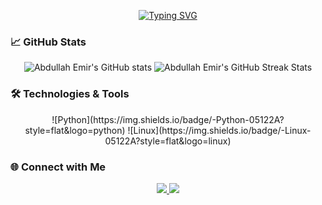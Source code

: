 
<p align="center">
  <a href="https://git.io/typing-svg"><img src="https://readme-typing-svg.herokuapp.com?font=VT323&size=45&pause=1000&color=374962&width=435&lines=Hi+there%2C+I'm+Abdullah+Emir" alt="Typing SVG" /></a>
  
### 📈 GitHub Stats
<p align="center">
  <img src="https://github-readme-stats.vercel.app/api?username=AbdullahEmirOner&show_icons=true&theme=radical" alt="Abdullah Emir's GitHub stats" />
  <img src="https://github-readme-streak-stats.herokuapp.com/?user=AbdullahEmirOner&theme=radical" alt="Abdullah Emir's GitHub Streak Stats" />
</p>

### 🛠️ Technologies & Tools
<p align="center">
    ![Python](https://img.shields.io/badge/-Python-05122A?style=flat&logo=python)
    ![Linux](https://img.shields.io/badge/-Linux-05122A?style=flat&logo=linux)
</p>

### 🌐 Connect with Me
<p align="center">
    <a href="www.linkedin.com/in/abdullah-emir-öner/">
        <img src="https://img.shields.io/badge/LinkedIn-Doğukan%20Kurnaz-blue?style=flat-square&logo=linkedin&logoColor=white" />
    </a>
    <a href="mailto:abdullahemironer@example.com">
        <img src="https://img.shields.io/badge/Email-Contact-red?style=flat-square&logo=gmail&logoColor=white" />
    </a>
</p>

